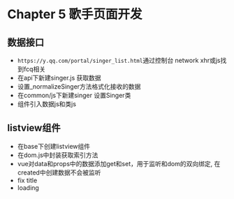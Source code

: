 # Chapter 5 歌手页面开发

## 数据接口

- `https://y.qq.com/portal/singer_list.html`通过控制台 network xhr或js找到fcq相关
- 在api下新建singer.js 获取数据
- 设置_normalizeSinger方法格式化接收的数据
- 在common/js下新建singer 设置Singer类
- 组件引入数据js和类js

## listview组件

- 在base下创建listview组件
- 在dom.js中封装获取索引方法
- vue对data和props中的数据添加get和set，用于监听和dom的双向绑定, 在created中创建数据不会被监听
- fix title
- loading